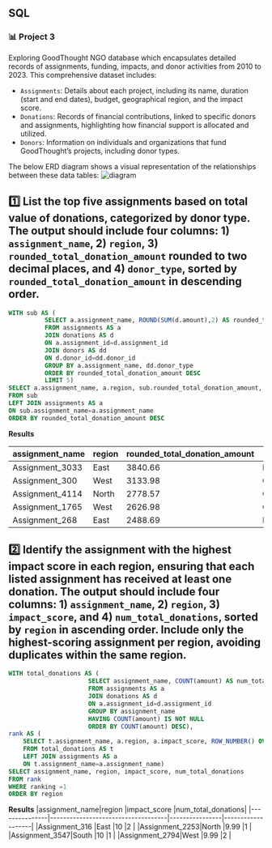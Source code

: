 ## SQL
### :bar_chart: Project 3

Exploring GoodThought NGO database which encapsulates detailed records of assignments, funding, impacts, and donor activities from 2010 to 2023. This comprehensive dataset includes:

- `Assignments`:
Details about each project, including its name, duration (start and end dates), budget, geographical region, and the impact score.
- `Donations`:
Records of financial contributions, linked to specific donors and assignments, highlighting how financial support is allocated and utilized.
- `Donors`: Information on individuals and organizations that fund GoodThought’s projects, including donor types.

The below ERD diagram shows a visual representation of the relationships between these data tables:
![diagram](https://github.com/user-attachments/assets/79bf6223-aefd-4599-920f-5e5890ec1258)
## :one: List the top five assignments based on total value of donations, categorized by donor type. The output should include four columns: 1) `assignment_name`, 2) `region`, 3) `rounded_total_donation_amount` rounded to two decimal places, and 4) `donor_type`, sorted by `rounded_total_donation_amount` in descending order. 

````sql
WITH sub AS (
          SELECT a.assignment_name, ROUND(SUM(d.amount),2) AS rounded_total_donation_amount, dd.donor_type
          FROM assignments AS a
          JOIN donations AS d
          ON a.assignment_id=d.assignment_id
          JOIN donors AS dd
          ON d.donor_id=dd.donor_id
          GROUP BY a.assignment_name, dd.donor_type
          ORDER BY rounded_total_donation_amount DESC
          LIMIT 5)
SELECT a.assignment_name, a.region, sub.rounded_total_donation_amount, sub.donor_type
FROM sub
LEFT JOIN assignments AS a
ON sub.assignment_name=a.assignment_name
ORDER BY rounded_total_donation_amount DESC
````
**Results**

|assignment_name|region                              |rounded_total_donation_amount|donor_type  |
|---------------|------------------------------------|-----------------------------|------------|
|Assignment_3033|East                                |3840.66                      |Individual  |
|Assignment_300 |West                                |3133.98                      |Organization|
|Assignment_4114|North                               |2778.57                      |Organization|
|Assignment_1765|West                                |2626.98                      |Organization|
|Assignment_268 |East                                |2488.69                      |Individual  |


## :two: Identify the assignment with the highest impact score in each region, ensuring that each listed assignment has received at least one donation. The output should include four columns: 1) `assignment_name`, 2) `region`, 3) `impact_score`, and 4) `num_total_donations`, sorted by `region` in ascending order. Include only the highest-scoring assignment per region, avoiding duplicates within the same region.

````sql
WITH total_donations AS (
                      SELECT assignment_name, COUNT(amount) AS num_total_donations
                      FROM assignments AS a
                      JOIN donations AS d
                      ON a.assignment_id=d.assignment_id
                      GROUP BY assignment_name 
                      HAVING COUNT(amount) IS NOT NULL
                      ORDER BY COUNT(amount) DESC),
rank AS (
    SELECT t.assignment_name, a.region, a.impact_score, ROW_NUMBER() OVER(PARTITION BY a.region ORDER BY a.impact_score DESC) AS ranking, t.num_total_donations
    FROM total_donations AS t
    LEFT JOIN assignments AS a
    ON t.assignment_name=a.assignment_name)
SELECT assignment_name, region, impact_score, num_total_donations
FROM rank
WHERE ranking =1
ORDER BY region 
````
**Results**
|assignment_name|region                              |impact_score    |num_total_donations|
|---------------|------------------------------------|----------------|-------------------|
|Assignment_316 |East                                |10              |2                  |
|Assignment_2253|North                               |9.99            |1                  |
|Assignment_3547|South                               |10              |1                  |
|Assignment_2794|West                                |9.99            |2                  |
